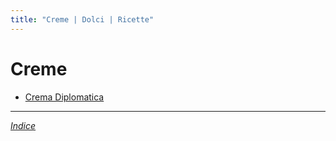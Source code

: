 ```yaml
---
title: "Creme | Dolci | Ricette"
---
```

# Creme

- [Crema Diplomatica](./Crema-Diplomatica.md)

***

*[Indice](../../Readme.md)*